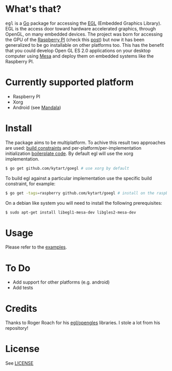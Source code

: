# What's that?

<tt>egl</tt> is a [Go](http://golang.org) package for accessing the
[EGL](http://en.wikipedia.org/wiki/EGL_\(OpenGL\)) (Embedded Graphics
Library). EGL is the access door toward hardware accelerated graphics,
through OpenGL, on many embedded devices. The project was born for
accessing the GPU of the [Raspberry PI](http://raspberrypi.org) (check
this
[post](https://plus.google.com/u/0/100271912081202470197/posts/LQVYfrj49qA))
but now it has been generalized to be go installable on other
platforms too. This has the benefit that you could develop Open GL ES
2.0 applications on your desktop computer using
[Mesa](http://www.mesa3d.org/egl.html) and deploy them on embedded
systems like the Raspberry PI.

# Currently supported platform

* Raspberry PI
* Xorg
* Android (see [Mandala](https://github.com/remogatto/mandala))

# Install

The package aims to be multiplatform. To achive this result two
approaches are used: [build
constraints](http://golang.org/pkg/go/build) and
per-platform/per-implementation initialization [boilerplate
code](platform/). By default egl will use the xorg implementation.

~~~bash
$ go get github.com/kytart/goegl # use xorg by default
~~~

To build egl against a particular implementation use the specific
build constraint, for example:

~~~bash
$ go get -tags=raspberry github.com/kytart/goegl # install on the raspberry
~~~

On a debian like system you will need to install the following prerequisites:

~~~bash
$ sudo apt-get install libegl1-mesa-dev libgles2-mesa-dev
~~~

# Usage

Please refer to the
[examples](https://github.com/remogatto/egl-examples/).

# To Do

* Add support for other platforms (e.g. android)
* Add tests

# Credits

Thanks to Roger Roach for his
[egl/opengles](https://github.com/mortdeus/egles) libraries. I stole a
lot from his repository!

# License

See [LICENSE](LICENSE)
